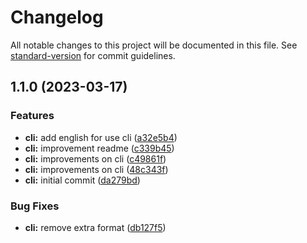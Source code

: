 # Changelog

All notable changes to this project will be documented in this file. See [standard-version](https://github.com/conventional-changelog/standard-version) for commit guidelines.

## 1.1.0 (2023-03-17)


### Features

* **cli:** add english for use cli ([a32e5b4](https://github.com/vamoacodear/create-custom-vite/commit/a32e5b4649a6dfe44bb76125606174cd0c637b3f))
* **cli:** improvement readme ([c339b45](https://github.com/vamoacodear/create-custom-vite/commit/c339b451cf2705d7860446e0dbfde675c702fc39))
* **cli:** improvements on cli ([c49861f](https://github.com/vamoacodear/create-custom-vite/commit/c49861f494c92ae70e10fd7176ea85bbaceff655))
* **cli:** improvements on cli ([48c343f](https://github.com/vamoacodear/create-custom-vite/commit/48c343fa99f4750846a9d6afe7854f1c135d9745))
* **cli:** initial commit ([da279bd](https://github.com/vamoacodear/create-custom-vite/commit/da279bd3b1ba2c883a1a61fc9b918f04ab4b6cf0))


### Bug Fixes

* **cli:** remove extra format ([db127f5](https://github.com/vamoacodear/create-custom-vite/commit/db127f55890d615e10d7d04e9282f7ecb577b80d))
